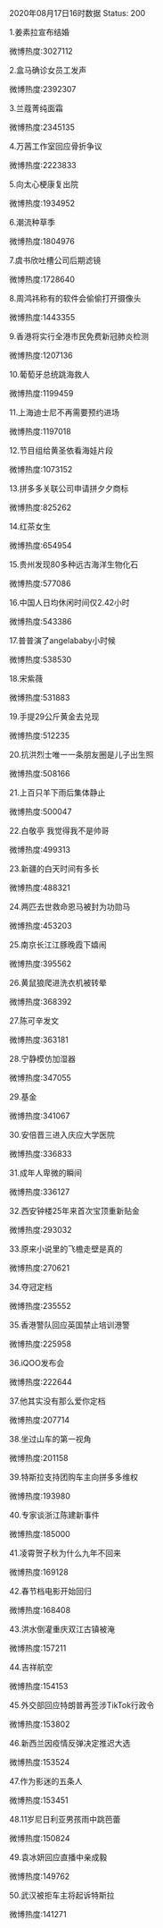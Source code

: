 2020年08月17日16时数据
Status: 200

1.姜素拉宣布结婚

微博热度:3027112

2.盒马确诊女员工发声

微博热度:2392307

3.兰蔻菁纯面霜

微博热度:2345135

4.万茜工作室回应骨折争议

微博热度:2223833

5.向太心梗康复出院

微博热度:1934952

6.潮流种草季

微博热度:1804976

7.虞书欣吐槽公司后期滤镜

微博热度:1728640

8.周鸿祎称有的软件会偷偷打开摄像头

微博热度:1443355

9.香港将实行全港市民免费新冠肺炎检测

微博热度:1207136

10.葡萄牙总统跳海救人

微博热度:1199459

11.上海迪士尼不再需要预约进场

微博热度:1197018

12.节目组给黄圣依看海娃片段

微博热度:1073152

13.拼多多关联公司申请拼夕夕商标

微博热度:825262

14.红茶女生

微博热度:654954

15.贵州发现80多种远古海洋生物化石

微博热度:577086

16.中国人日均休闲时间仅2.42小时

微博热度:543386

17.普普演了angelababy小时候

微博热度:538530

18.宋紫薇

微博热度:531883

19.手提29公斤黄金去兑现

微博热度:512235

20.抗洪烈士唯一一条朋友圈是儿子出生照

微博热度:508166

21.上百只羊下雨后集体静止

微博热度:500047

22.白敬亭 我觉得我不是帅哥

微博热度:499313

23.新疆的白天时间有多长

微博热度:488321

24.两匹去世救命恩马被封为功勋马

微博热度:453203

25.南京长江江豚晚霞下嬉闹

微博热度:395562

26.黄鼠狼爬进洗衣机被转晕

微博热度:368392

27.陈可辛发文

微博热度:363181

28.宁静模仿加湿器

微博热度:347055

29.基金

微博热度:341067

30.安倍晋三进入庆应大学医院

微博热度:336833

31.成年人卑微的瞬间

微博热度:336127

32.西安钟楼25年来首次宝顶重新贴金

微博热度:293032

33.原来小说里的飞檐走壁是真的

微博热度:270621

34.夺冠定档

微博热度:235552

35.香港警队回应英国禁止培训港警

微博热度:225958

36.iQOO发布会

微博热度:222644

37.他其实没有那么爱你定档

微博热度:207714

38.坐过山车的第一视角

微博热度:201158

39.特斯拉支持团购车主向拼多多维权

微博热度:193980

40.专家谈浙江陈建新事件

微博热度:185000

41.凌霄贺子秋为什么九年不回来

微博热度:169128

42.春节档电影开始回归

微博热度:168408

43.洪水倒灌重庆双江古镇被淹

微博热度:157211

44.吉祥航空

微博热度:154153

45.外交部回应特朗普再签涉TikTok行政令

微博热度:153802

46.新西兰因疫情反弹决定推迟大选

微博热度:153524

47.作为影迷的五条人

微博热度:153451

48.11岁尼日利亚男孩雨中跳芭蕾

微博热度:150824

49.袁冰妍回应直播中亲成毅

微博热度:149762

50.武汉被拒车主将起诉特斯拉

微博热度:141271

